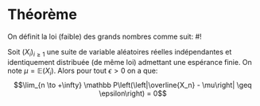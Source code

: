 # Théorème
On définit la loi (faible) des grands nombres comme suit: #!

Soit $(X_i)_{i \geq 1}$ une suite de variable aléatoires réelles indépendantes et identiquement distribuée (de même loi) admettant une espérance finie. On note $\mu = \mathbb E(X_i)$. Alors pour tout $\epsilon > 0$ on a que: $$\lim_{n \to +\infty} \mathbb P\left(\left|\overline{X_n} - \mu\right| \geq \epsilon\right) = 0$$